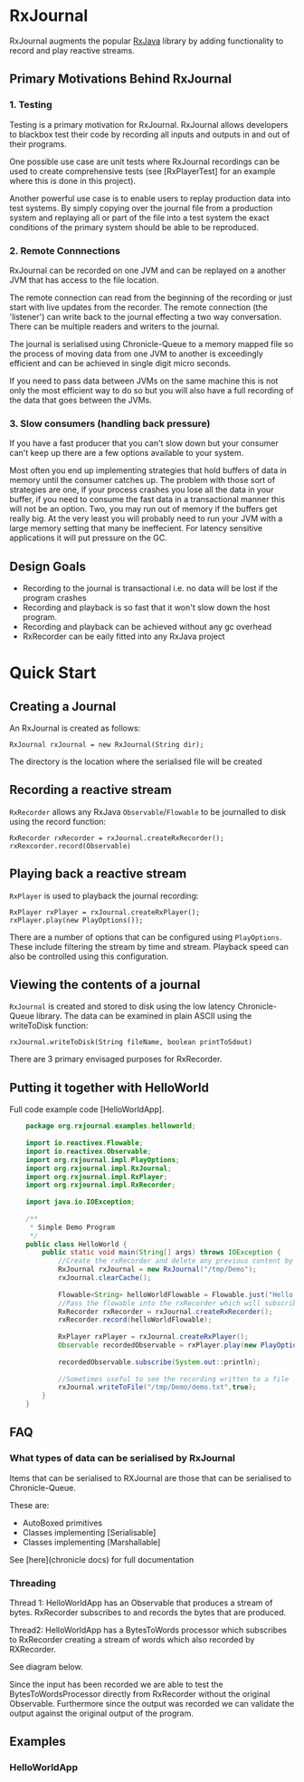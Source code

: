 # RxJournal

RxJournal augments the popular [RxJava](https://github.com/ReactiveX/RxJava) library by adding functionality to record
and play reactive streams. 

## Primary Motivations Behind RxJournal

### 1. Testing

Testing is a primary motivation for RxJournal. RxJournal allows developers to
blackbox test their code by recording all inputs and outputs in and out of their programs.

One possible use case are unit tests where RxJournal recordings can be used to create
comprehensive tests (see [RxPlayerTest] for an example where this is done in this project).

Another powerful use case is to enable users to replay production data into test systems. 
By simply copying over the journal file from a production system and replaying all or part of the file
into a test system the exact conditions of the primary system should be able to be reproduced.

### 2. Remote Connnections

RxJournal can be recorded on one JVM and can be replayed on a another JVM that has access to
the file location.  

The remote connection can read from the beginning of the recording or just start with live 
updates from the recorder. The remote connection (the 'listener') can write back to the 
journal effecting a two way conversation. There can be multiple readers and writers to the
journal.

The journal is serialised using Chronicle-Queue to a memory mapped file so
the process of moving data from one JVM to another is exceedingly efficient and can be achieved 
in single digit micro seconds. 

If you need to pass data between JVMs on the same machine this is not only the most efficient way 
to do so but you will also have a full recording of the data that goes between the JVMs.

### 3. Slow consumers (handling back pressure)

If you have a fast producer that you can't slow down but your consumer can't keep up
there are a few options available to your system.

Most often you end up implementing strategies that hold buffers of data in memory until the
consumer catches up. The problem with those sort of strategies are one, if your process
crashes you lose all the data in your buffer, if you need to consume the fast data in a 
transactional manner this will not be an option. Two, you may run out of memory if the 
buffers get really big. At the very least you will probably need to run your JVM with a large
memory setting that many be ineffecient. For latency sensitive applications it will 
put pressure on the GC.


## Design Goals

- Recording to the journal is transactional i.e. no data will be lost if the 
program crashes
- Recording and playback is so fast that it won't slow down the host program.
- Recording and playback can be achieved without any gc overhead
- RxRecorder can be eaily fitted into any RxJava project

# Quick Start
## Creating a Journal

An RxJournal is created as follows:

    RxJournal rxJournal = new RxJournal(String dir);

The directory is the location where the serialised file will be created 

## Recording a reactive stream
`RxRecorder` allows any RxJava `Observable`/`Flowable` to be journalled to disk using 
the record function:
    
    RxRecorder rxRecorder = rxJournal.createRxRecorder();
    rxRexcorder.record(Observable)

## Playing back a reactive stream 

`RxPlayer` is used to playback the journal recording:

    RxPlayer rxPlayer = rxJournal.createRxPlayer();
    rxPlayer.play(new PlayOptions());
    
There are a number of options that can be configured using `PlayOptions`. These
include filtering the stream by time and stream. Playback speed can also be
controlled using this configuration.

## Viewing the contents of a journal

`RxJournal` is created and stored to disk using the low latency Chronicle-Queue library.
The data can be examined in plain ASCII using the writeToDisk function:

    rxJournal.writeToDisk(String fileName, boolean printToSdout)
    
There are 3 primary envisaged purposes for RxRecorder.

## Putting it together with HelloWorld


Full code example code [HelloWorldApp].

```java
    package org.rxjournal.examples.helloworld;
    
    import io.reactivex.Flowable;
    import io.reactivex.Observable;
    import org.rxjournal.impl.PlayOptions;
    import org.rxjournal.impl.RxJournal;
    import org.rxjournal.impl.RxPlayer;
    import org.rxjournal.impl.RxRecorder;
    
    import java.io.IOException;
    
    /**
     * Simple Demo Program
     */
    public class HelloWorld {
        public static void main(String[] args) throws IOException {
            //Create the rxRecorder and delete any previous content by clearing the cache
            RxJournal rxJournal = new RxJournal("/tmp/Demo");
            rxJournal.clearCache();
    
            Flowable<String> helloWorldFlowable = Flowable.just("Hello World!!");
            //Pass the flowable into the rxRecorder which will subscribe to it and record all events.
            RxRecorder rxRecorder = rxJournal.createRxRecorder();
            rxRecorder.record(helloWorldFlowable);
    
            RxPlayer rxPlayer = rxJournal.createRxPlayer();
            Observable recordedObservable = rxPlayer.play(new PlayOptions());
    
            recordedObservable.subscribe(System.out::println);
            
            //Sometimes useful to see the recording written to a file
            rxJournal.writeToFile("/tmp/Demo/demo.txt",true);
        }
    }
```    


## FAQ

### What types of data can be serialised by RxJournal

Items that can be serialised to RXJournal are those that can be serialised to 
Chronicle-Queue.

These are:
* AutoBoxed primitives
* Classes implementing [Serialisable]
* Classes implementing [Marshallable]

See [here](chronicle docs) for full documentation

### Threading
 
Thread 1: HelloWorldApp has an Observable<Bytes> that produces a stream of bytes. 
RxRecorder subscribes to and records the bytes that are produced. 

Thread2: HelloWorldApp has a BytesToWords processor which subscribes to RxRecorder 
creating a stream of words which also recorded by RXRecorder.

See diagram below.

Since the input has been recorded we are able to test the BytesToWordsProcessor directly from RxRecorder without
the original Observable<Bytes>. Furthermore since the output was recorded we can validate
the output against the original output of the program.

## Examples

### HelloWorldApp